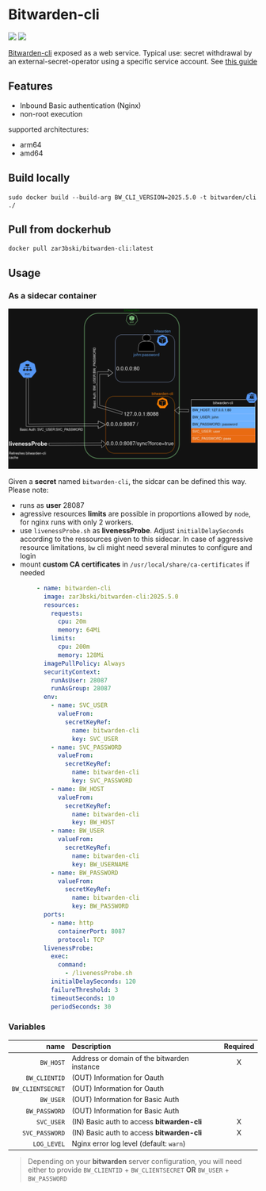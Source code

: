 # Bitwarden-cli

![](https://img.shields.io/docker/v/zar3bski/bitwarden-cli)
![](https://img.shields.io/docker/pulls/zar3bski/bitwarden-cli)

[Bitwarden-cli](https://bitwarden.com/help/cli/) exposed as a web service. 
Typical use: secret withdrawal by an external-secret-operator using a specific service account. See [this guide](https://external-secrets.io/v0.18.0/examples/bitwarden/)

## Features

- Inbound Basic authentication (Nginx)
- non-root execution

supported architectures:
* arm64
* amd64

## Build locally

```shell
sudo docker build --build-arg BW_CLI_VERSION=2025.5.0 -t bitwarden/cli ./
```

## Pull from dockerhub

```shell
docker pull zar3bski/bitwarden-cli:latest
```

## Usage

### As a sidecar container

![](docs/imgs/sidecar_deployment.drawio.png)

Given a **secret** named `bitwarden-cli`, the sidcar can be defined this way. Please note:

- runs as **user** 28087 
- agressive resources **limits** are possible in proportions allowed by `node`, for nginx runs with only 2 workers. 
- use `livenessProbe.sh` as **livenessProbe**. Adjust `initialDelaySeconds` according to the ressources given to this sidecar. In case of aggressive resource limitations, `bw` cli might need several minutes to configure and login 
- mount **custom CA certificates** in `/usr/local/share/ca-certificates` if needed

```yaml
        - name: bitwarden-cli
          image: zar3bski/bitwarden-cli:2025.5.0
          resources:
            requests:
              cpu: 20m
              memory: 64Mi
            limits:
              cpu: 200m
              memory: 128Mi
          imagePullPolicy: Always
          securityContext:
            runAsUser: 28087
            runAsGroup: 28087
          env:
            - name: SVC_USER
              valueFrom:
                secretKeyRef:
                  name: bitwarden-cli
                  key: SVC_USER
            - name: SVC_PASSWORD
              valueFrom:
                secretKeyRef:
                  name: bitwarden-cli
                  key: SVC_PASSWORD
            - name: BW_HOST
              valueFrom:
                secretKeyRef:
                  name: bitwarden-cli
                  key: BW_HOST
            - name: BW_USER
              valueFrom:
                secretKeyRef:
                  name: bitwarden-cli
                  key: BW_USERNAME
            - name: BW_PASSWORD
              valueFrom:
                secretKeyRef:
                  name: bitwarden-cli
                  key: BW_PASSWORD
          ports:
            - name: http
              containerPort: 8087
              protocol: TCP
          livenessProbe:
            exec:
              command:
                - /livenessProbe.sh
            initialDelaySeconds: 120
            failureThreshold: 3
            timeoutSeconds: 10
            periodSeconds: 30

```

### Variables

|              name | Description                                     | Required |
| ----------------: | :---------------------------------------------- | :------: |
|         `BW_HOST` | Address or domain of the bitwarden instance     |    X     |
|     `BW_CLIENTID` | (OUT) Information for Oauth                     |          |
| `BW_CLIENTSECRET` | (OUT) Information for Oauth                     |          |
|         `BW_USER` | (OUT) Information for Basic Auth                |          |
|     `BW_PASSWORD` | (OUT) Information for Basic Auth                |          |
|        `SVC_USER` | (IN) Basic auth to access **bitwarden-cli**     |    X     |
|    `SVC_PASSWORD` | (IN) Basic auth to access **bitwarden-cli**     |    X     |
|       `LOG_LEVEL` | Nginx error log level (default: `warn`)         |          |

> Depending on your **bitwarden** server configuration, you will need either to provide  `BW_CLIENTID` + `BW_CLIENTSECRET` **OR** `BW_USER` + `BW_PASSWORD`
